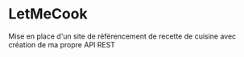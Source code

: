 # LetMeCook
 Mise en place d'un site de référencement de recette de cuisine avec création de ma propre API REST
